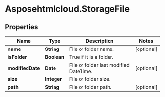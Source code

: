 # Asposehtmlcloud.StorageFile

## Properties
| Name             | Type        | Description                            | Notes      |
|------------------|-------------|----------------------------------------|------------|
| **name**         | **String**  | File or folder name.                   | [optional] |
| **isFolder**     | **Boolean** | True if it is a folder.                |            |
| **modifiedDate** | **Date**    | File or folder last modified DateTime. | [optional] |
| **size**         | **Integer** | File or folder size.                   |            |
| **path**         | **String**  | File or folder path.                   | [optional] |



